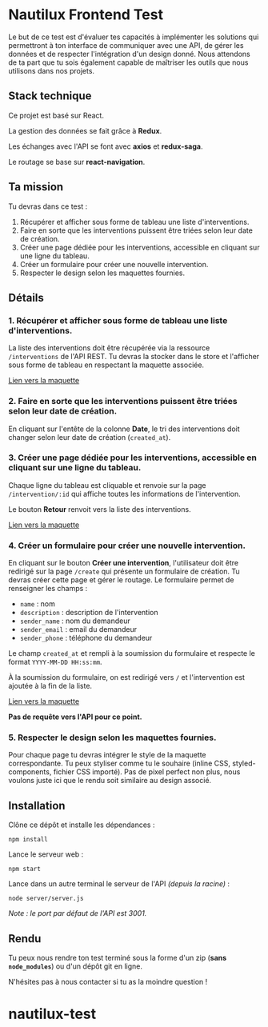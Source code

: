 # Nautilux Frontend Test

Le but de ce test est d'évaluer tes capacités à implémenter les solutions qui permettront à ton interface de communiquer avec une API, de gérer les données et de respecter l'intégration d'un design donné. Nous attendons de ta part que tu sois également capable de maîtriser les outils que nous utilisons dans nos projets.

## Stack technique

Ce projet est basé sur React.

La gestion des données se fait grâce à **Redux**.

Les échanges avec l'API se font avec **axios** et **redux-saga**.

Le routage se base sur **react-navigation**.

## Ta mission

Tu devras dans ce test :

1. Récupérer et afficher sous forme de tableau une liste d'interventions.
2. Faire en sorte que les interventions puissent être triées selon leur date de création.
3. Créer une page dédiée pour les interventions, accessible en cliquant sur une ligne du tableau.
4. Créer un formulaire pour créer une nouvelle intervention.
5. Respecter le design selon les maquettes fournies.

## Détails

### 1. Récupérer et afficher sous forme de tableau une liste d'interventions.

La liste des interventions doit être récupérée via la ressource `/interventions` de l'API REST.
Tu devras la stocker dans le store et l'afficher sous forme de tableau en respectant la maquette associée.

[Lien vers la maquette](https://scene.zeplin.io/project/5f4e2323e148ba0c5d36deda/screen/5f4e2338c620cb0cd7427169)

### 2. Faire en sorte que les interventions puissent être triées selon leur date de création.

En cliquant sur l'entête de la colonne **Date**, le tri des interventions doit changer selon leur date de création (`created_at`).

### 3. Créer une page dédiée pour les interventions, accessible en cliquant sur une ligne du tableau.

Chaque ligne du tableau est cliquable et renvoie sur la page `/intervention/:id` qui affiche toutes les informations de l'intervention.

Le bouton **Retour** renvoit vers la liste des interventions.

[Lien vers la maquette](https://scene.zeplin.io/project/5f4e2323e148ba0c5d36deda/screen/5f4e548572321db4628af05f)

### 4. Créer un formulaire pour créer une nouvelle intervention.

En cliquant sur le bouton **Créer une intervention**, l'utilisateur doit être redirigé sur la page `/create` qui présente un formulaire de création.
Tu devras créer cette page et gérer le routage.
Le formulaire permet de renseigner les champs :

- `name` : nom
- `description` : description de l'intervention
- `sender_name` : nom du demandeur
- `sender_email` : email du demandeur
- `sender_phone` : téléphone du demandeur

Le champ `created_at` et rempli à la soumission du formulaire et respecte le format `YYYY-MM-DD HH:ss:mm`.

À la soumission du formulaire, on est redirigé vers `/` et l'intervention est ajoutée à la fin de la liste.

[Lien vers la maquette](https://scene.zeplin.io/project/5f4e2323e148ba0c5d36deda/screen/5f4e233747c8ddb83c816a00)

**Pas de requête vers l'API pour ce point.**

### 5. Respecter le design selon les maquettes fournies.

Pour chaque page tu devras intégrer le style de la maquette correspondante. Tu peux styliser comme tu le souhaire (inline CSS, styled-components, fichier CSS importé). Pas de pixel perfect non plus, nous voulons juste ici que le rendu soit similaire au design associé.

## Installation

Clône ce dépôt et installe les dépendances :

```
npm install
```

Lance le serveur web :

```
npm start
```

Lance dans un autre terminal le serveur de l'API _(depuis la racine)_ :

```
node server/server.js
```

_Note : le port par défaut de l'API est 3001._

## Rendu

Tu peux nous rendre ton test terminé sous la forme d'un zip (**sans `node_modules`**) ou d'un dépôt git en ligne.

N'hésites pas à nous contacter si tu as la moindre question !
# nautilux-test
